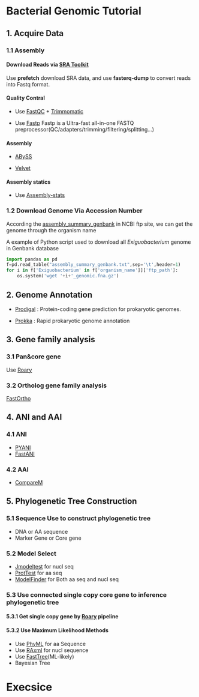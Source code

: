 
# Bacterial Genomic Tutorial

## 1. Acquire Data

### 1.1 Assembly 

#### Download Reads via [SRA Toolkit](https://www.ncbi.nlm.nih.gov/sra/docs/toolkitsoft/)

Use  **prefetch** download SRA data, and use **fasterq-dump** to convert reads into Fastq format.

#### Quality Contral 

* Use [FastQC](https://www.bioinformatics.babraham.ac.uk/projects/fastqc/)  + [Trimmomatic](http://www.usadellab.org/cms/?page=trimmomatic)


* Use [Fastp](https://github.com/OpenGene/fastp)
Fastp is a Ultra-fast all-in-one FASTQ preprocessor(QC/adapters/trimming/filtering/splitting...)

#### Assembly

* [ABySS](https://github.com/bcgsc/abyss)

* [Velvet](https://github.com/dzerbino/velvet)

#### Assembly statics
* Use [Assembly-stats](https://github.com/sanger-pathogens/assembly-stats)


### 1.2 Download Genome Via Accession Number
According the [assembly_summary_genbank](ftp://ftp.ncbi.nlm.nih.gov/genomes/ASSEMBLY_REPORTS/assembly_summary_genbank.txt) in NCBI ftp site, we can get the genome through the organism name

A example of Python script used to download all *Exiguobacterium* genome in Genbank database
~~~Python
import pandas as pd
f=pd.read_table("assembly_summary_genbank.txt",sep='\t',header=1)
for i in f['Exiguobacterium' in f['organism_name']]['ftp_path']:
    os.system('wget '+i+'_genomic.fna.gz')
~~~

## 2. Genome Annotation
* [Prodigal](https://github.com/hyattpd/Prodigal) : Protein-coding gene prediction for prokaryotic genomes.


* [Prokka](https://github.com/tseemann/prokka) : Rapid prokaryotic genome annotation


## 3. Gene family analysis
### 3.1 Pan&core gene 
Use [Roary](https://github.com/sanger-pathogens/Roary/tree/master/contrib/roary_plots)
### 3.2 Ortholog gene family analysis

[FastOrtho](https://github.com/olsonanl/FastOrtho)


## 4. ANI and AAI
### 4.1 ANI
* [PYANI](https://github.com/widdowquinn/pyani)
* [FastANI](https://github.com/ParBLiSS/FastANI)
### 4.2 AAI
* [CompareM](https://github.com/dparks1134/CompareM)


## 5. Phylogenetic Tree Construction

### 5.1 Sequence Use to construct phylogenetic tree
* DNA or AA sequence
* Marker Gene or Core gene 

### 5.2 Model Select
* [Jmodeltest](https://github.com/ddarriba/jmodeltest2) for nucl seq
* [ProtTest](https://github.com/ddarriba/prottest3) for aa seq
* [ModelFinder](http://www.iqtree.org/) for Both aa seq and nucl seq

### 5.3 Use connected single copy core gene to inference phylogenetic tree

#### 5.3.1 Get single copy gene by [Roary](https://github.com/sanger-pathogens/Roary/tree/master/contrib/roary_plots) pipeline

#### 5.3.2 Use Maximum Likelihood Methods
* Use [PhyML](http://www.atgc-montpellier.fr/phyml/) for aa Sequence 
* Use [RAxml](https://github.com/stamatak/standard-RAxML) for nucl sequence 
* Use [FastTree](http://www.microbesonline.org/fasttree/)(ML-likely)
* Bayesian Tree

# Execsice
